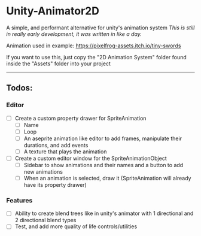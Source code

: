 # Unity-Animator2D
A simple, and performant alternative for unity's animation system
*This is still in really early development, it was written in like a day.*

Animation used in example: https://pixelfrog-assets.itch.io/tiny-swords

If you want to use this, just copy the "2D Animation System" folder found inside the "Assets" folder into your project

---
## Todos:
### Editor
- [ ] Create a custom property drawer for SpriteAnimation
	- [ ] Name
	- [ ] Loop
	- [ ] An aseprite animation like editor to add frames, manipulate their durations, and add events
	- [ ] A texture that plays the animation
- [ ] Create a custom editor window for the SpriteAnimationObject
	- [ ] Sidebar to show animations and their names and a button to add new animations
	- [ ] When an animation is selected, draw it (SpriteAnimation will already have its property drawer)

### Features
- [ ] Ability to create blend trees like in unity's animator with 1 directional and 2 directional blend types
- [ ] Test, and add more quality of life controls/utilities